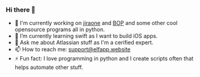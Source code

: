 ### Hi there 👋

<!--
**princenyeche/princenyeche** is a ✨ _special_ ✨ repository because its `README.md` (this file) appears on your GitHub profile.

Here are some ideas to get you started:

- 🔭 I’m currently working on ...
- 🌱 I’m currently learning ...
- 👯 I’m looking to collaborate on ...
- 🤔 I’m looking for help with ...
- 💬 Ask me about ...
- 📫 How to reach me: ...
- 😄 Pronouns: ...
- ⚡ Fun fact: ...
-->

- 🔭 I'm currently working on [jiraone](https://github.com/princenyeche/atlassian-cloud-api) and [BOP](https://github.com/princenyeche/BOP) and some other cool opensource programs all in python.
- 🌱 I’m currently learning swift as I want to build iOS apps.
- 💬 Ask me about Atlassian stuff as I'm a cerified expert.
- 📫 How to reach me: support@elfapp.website
- ⚡ Fun fact: I love programming in python and I create scripts often that helps automate other stuff.
